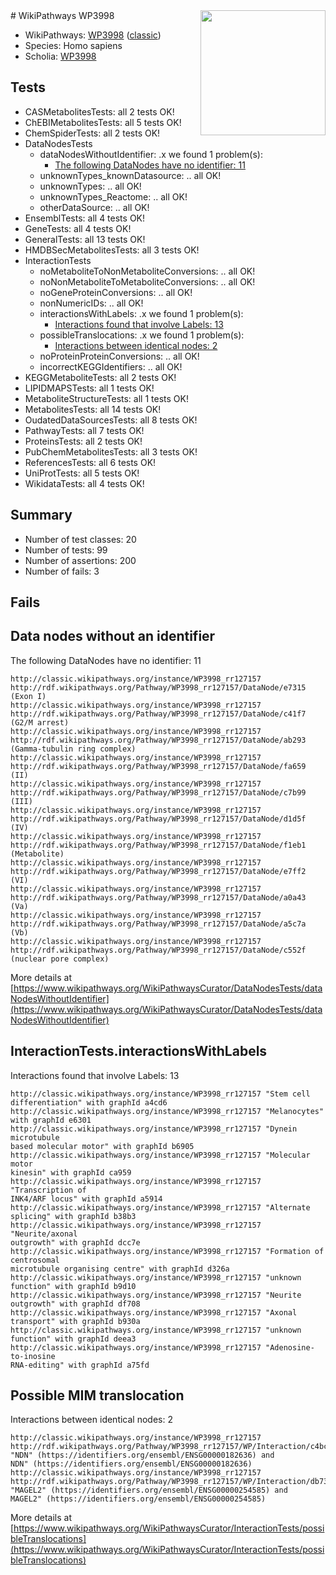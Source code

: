 <img style="float: right; width: 200px" src="https://upload.wikimedia.org/wikipedia/commons/thumb/8/83/Wplogo_with_text_500.png/640px-Wplogo_with_text_500.png" />
# WikiPathways WP3998

* WikiPathways: [WP3998](https://wikipathways.org/pathways/WP3998) ([classic](https://classic.wikipathways.org/instance/WP3998))
* Species: Homo sapiens
* Scholia: [WP3998](https://scholia.toolforge.org/wikipathways/WP3998)
## Tests
* CASMetabolitesTests: all 2 tests OK!
* ChEBIMetabolitesTests: all 5 tests OK!
* ChemSpiderTests: all 2 tests OK!
* DataNodesTests
    * dataNodesWithoutIdentifier: .x we found 1 problem(s):
        * [The following DataNodes have no identifier: 11](#8792c491)
    * unknownTypes_knownDatasource: .. all OK!
    * unknownTypes: .. all OK!
    * unknownTypes_Reactome: .. all OK!
    * otherDataSource: .. all OK!
* EnsemblTests: all 4 tests OK!
* GeneTests: all 4 tests OK!
* GeneralTests: all 13 tests OK!
* HMDBSecMetabolitesTests: all 3 tests OK!
* InteractionTests
    * noMetaboliteToNonMetaboliteConversions: .. all OK!
    * noNonMetaboliteToMetaboliteConversions: .. all OK!
    * noGeneProteinConversions: .. all OK!
    * nonNumericIDs: .. all OK!
    * interactionsWithLabels: .x we found 1 problem(s):
        * [Interactions found that involve Labels: 13](#fe97a8bb)
    * possibleTranslocations: .x we found 1 problem(s):
        * [Interactions between identical nodes: 2](#1c118207)
    * noProteinProteinConversions: .. all OK!
    * incorrectKEGGIdentifiers: .. all OK!
* KEGGMetaboliteTests: all 2 tests OK!
* LIPIDMAPSTests: all 1 tests OK!
* MetaboliteStructureTests: all 1 tests OK!
* MetabolitesTests: all 14 tests OK!
* OudatedDataSourcesTests: all 8 tests OK!
* PathwayTests: all 7 tests OK!
* ProteinsTests: all 2 tests OK!
* PubChemMetabolitesTests: all 3 tests OK!
* ReferencesTests: all 6 tests OK!
* UniProtTests: all 5 tests OK!
* WikidataTests: all 4 tests OK!


## Summary

* Number of test classes: 20
* Number of tests: 99
* Number of assertions: 200
* Number of fails: 3

## Fails

<a name="8792c491" />

## Data nodes without an identifier

The following DataNodes have no identifier: 11
```
http://classic.wikipathways.org/instance/WP3998_rr127157 http://rdf.wikipathways.org/Pathway/WP3998_rr127157/DataNode/e7315 (Exon I)
http://classic.wikipathways.org/instance/WP3998_rr127157 http://rdf.wikipathways.org/Pathway/WP3998_rr127157/DataNode/c41f7 (G2/M arrest)
http://classic.wikipathways.org/instance/WP3998_rr127157 http://rdf.wikipathways.org/Pathway/WP3998_rr127157/DataNode/ab293 (Gamma-tubulin ring complex)
http://classic.wikipathways.org/instance/WP3998_rr127157 http://rdf.wikipathways.org/Pathway/WP3998_rr127157/DataNode/fa659 (II)
http://classic.wikipathways.org/instance/WP3998_rr127157 http://rdf.wikipathways.org/Pathway/WP3998_rr127157/DataNode/c7b99 (III)
http://classic.wikipathways.org/instance/WP3998_rr127157 http://rdf.wikipathways.org/Pathway/WP3998_rr127157/DataNode/d1d5f (IV)
http://classic.wikipathways.org/instance/WP3998_rr127157 http://rdf.wikipathways.org/Pathway/WP3998_rr127157/DataNode/f1eb1 (Metabolite)
http://classic.wikipathways.org/instance/WP3998_rr127157 http://rdf.wikipathways.org/Pathway/WP3998_rr127157/DataNode/e7ff2 (VI)
http://classic.wikipathways.org/instance/WP3998_rr127157 http://rdf.wikipathways.org/Pathway/WP3998_rr127157/DataNode/a0a43 (Va)
http://classic.wikipathways.org/instance/WP3998_rr127157 http://rdf.wikipathways.org/Pathway/WP3998_rr127157/DataNode/a5c7a (Vb)
http://classic.wikipathways.org/instance/WP3998_rr127157 http://rdf.wikipathways.org/Pathway/WP3998_rr127157/DataNode/c552f (nuclear pore complex)
```

More details at [https://www.wikipathways.org/WikiPathwaysCurator/DataNodesTests/dataNodesWithoutIdentifier](https://www.wikipathways.org/WikiPathwaysCurator/DataNodesTests/dataNodesWithoutIdentifier)

<a name="fe97a8bb" />

## InteractionTests.interactionsWithLabels

Interactions found that involve Labels: 13
```
http://classic.wikipathways.org/instance/WP3998_rr127157 "Stem cell 
differentiation" with graphId a4cd6
http://classic.wikipathways.org/instance/WP3998_rr127157 "Melanocytes" with graphId e6301
http://classic.wikipathways.org/instance/WP3998_rr127157 "Dynein microtubule 
based molecular motor" with graphId b6905
http://classic.wikipathways.org/instance/WP3998_rr127157 "Molecular motor 
kinesin" with graphId ca959
http://classic.wikipathways.org/instance/WP3998_rr127157 "Transcription of 
INK4/ARF locus" with graphId a5914
http://classic.wikipathways.org/instance/WP3998_rr127157 "Alternate splicing" with graphId b38b3
http://classic.wikipathways.org/instance/WP3998_rr127157 "Neurite/axonal 
outgrowth" with graphId dcc7e
http://classic.wikipathways.org/instance/WP3998_rr127157 "Formation of centrosomal
microtubule organising centre" with graphId d326a
http://classic.wikipathways.org/instance/WP3998_rr127157 "unknown
function" with graphId b9d10
http://classic.wikipathways.org/instance/WP3998_rr127157 "Neurite outgrowth" with graphId df708
http://classic.wikipathways.org/instance/WP3998_rr127157 "Axonal transport" with graphId b930a
http://classic.wikipathways.org/instance/WP3998_rr127157 "unknown
function" with graphId deea3
http://classic.wikipathways.org/instance/WP3998_rr127157 "Adenosine-to-inosine
RNA-editing" with graphId a75fd
```

<a name="1c118207" />

## Possible MIM translocation

Interactions between identical nodes: 2
```
http://classic.wikipathways.org/instance/WP3998_rr127157 http://rdf.wikipathways.org/Pathway/WP3998_rr127157/WP/Interaction/c4bc2 "NDN" (https://identifiers.org/ensembl/ENSG00000182636) and 
NDN" (https://identifiers.org/ensembl/ENSG00000182636)
http://classic.wikipathways.org/instance/WP3998_rr127157 http://rdf.wikipathways.org/Pathway/WP3998_rr127157/WP/Interaction/db738 "MAGEL2" (https://identifiers.org/ensembl/ENSG00000254585) and 
MAGEL2" (https://identifiers.org/ensembl/ENSG00000254585)
```

More details at [https://www.wikipathways.org/WikiPathwaysCurator/InteractionTests/possibleTranslocations](https://www.wikipathways.org/WikiPathwaysCurator/InteractionTests/possibleTranslocations)

